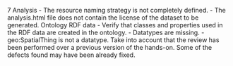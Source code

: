 7
    Analysis
        - The resource naming strategy is not completely defined.
        - The analysis.html file does not contain the license of the dataset to be generated.
    Ontology
    RDF data
        - Verify that classes and properties used in the RDF data are created in the ontology.
        - Datatypes are missing.
        - geo:SpatialThing is not a datatype.
    Take into account that the review has been performed over a previous version of the hands-on. Some of the defects found may have been already fixed.
